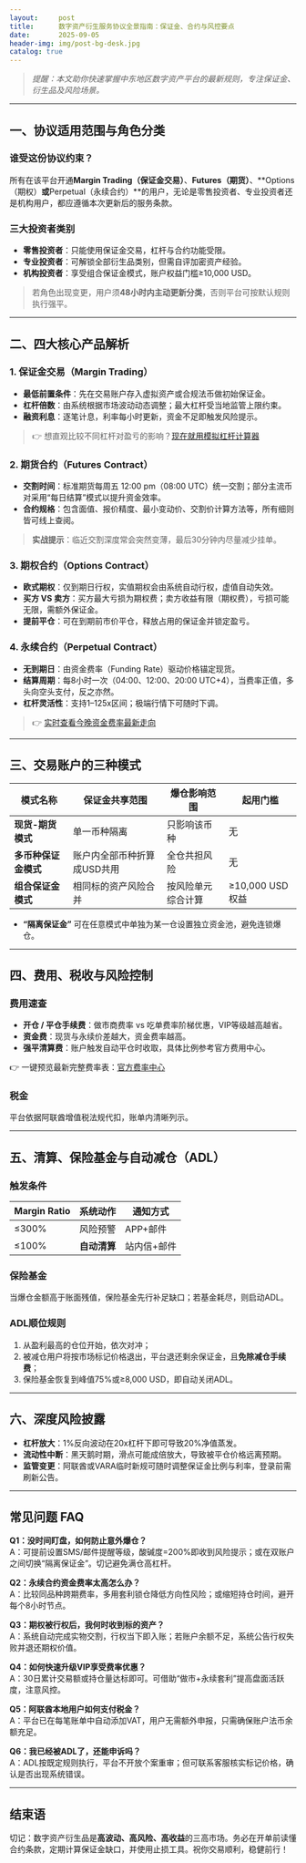 ```yaml
---
layout:     post
title:      数字资产衍生服务协议全景指南：保证金、合约与风控要点
date:       2025-09-05
header-img: img/post-bg-desk.jpg
catalog: true
---
```


> *提醒：本文助你快速掌握中东地区数字资产平台的最新规则，专注保证金、衍生品及风险场景。*

---

## 一、协议适用范围与角色分类

### 谁受这份协议约束？
所有在该平台开通**Margin Trading（保证金交易）**、**Futures（期货）**、**Options（期权）**或**Perpetual（永续合约）**的用户，无论是零售投资者、专业投资者还是机构用户，都应遵循本次更新后的服务条款。

### 三大投资者类别
- **零售投资者**：只能使用保证金交易，杠杆与合约功能受限。
- **专业投资者**：可解锁全部衍生品类别，但需自评加密资产经验。
- **机构投资者**：享受组合保证金模式，账户权益门槛≥10,000 USD。

> 若角色出现变更，用户须**48小时内主动更新分类**，否则平台可按默认规则执行强平。

---

## 二、四大核心产品解析

### 1. 保证金交易（Margin Trading）
- **最低前置条件**：先在交易账户存入虚拟资产或合规法币做初始保证金。
- **杠杆倍数**：由系统根据市场波动动态调整；最大杠杆受当地监管上限约束。
- **融资利息**：逐笔计息，利率每小时更新，资金不足即触发风险提示。

> 👉 想直观比较不同杠杆对盈亏的影响？[现在就用模拟杠杆计算器](https://okxdog.com/)

### 2. 期货合约（Futures Contract）
- **交割时间**：标准期货每周五 12:00 pm（08:00 UTC）统一交割；部分主流币对采用“每日结算”模式以提升资金效率。
- **合约规格**：包含面值、报价精度、最小变动价、交割价计算方法等，所有细则皆可线上查阅。

> **实战提示**：临近交割深度常会突然变薄，最后30分钟内尽量减少挂单。

### 3. 期权合约（Options Contract）
- **欧式期权**：仅到期日行权，实值期权会由系统自动行权，虚值自动失效。
- **买方 VS 卖方**：买方最大亏损为期权费；卖方收益有限（期权费），亏损可能无限，需额外保证金。
- **提前平仓**：可在到期前市价平仓，释放占用的保证金并锁定盈亏。

### 4. 永续合约（Perpetual Contract）
- **无到期日**：由资金费率（Funding Rate）驱动价格锚定现货。
- **结算周期**：每8小时一次（04:00、12:00、20:00 UTC+4），当费率正值，多头向空头支付，反之亦然。
- **杠杆灵活性**：支持1–125x区间；极端行情下可随时下调。

> 👉 [实时查看今晚资金费率最新走向](https://okxdog.com/)

---

## 三、交易账户的三种模式

| 模式名称 | 保证金共享范围 | 爆仓影响范围 | 起用门槛 |
|---|---|---|---|
| **现货-期货模式** | 单一币种隔离 | 只影响该币种 | 无 |
| **多币种保证金模式** | 账户内全部币种折算成USD共用 | 全仓共担风险 | 无 |
| **组合保证金模式** | 相同标的资产风险合并 | 按风险单元综合计算 | ≥10,000 USD 权益 |

- **“隔离保证金”** 可在任意模式中单独为某一仓设置独立资金池，避免连锁爆仓。

---

## 四、费用、税收与风险控制

### 费用速查
- **开仓 / 平仓手续费**：做市商费率 vs 吃单费率阶梯优惠，VIP等级越高越省。
- **资金费**：现货与永续价差越大，资金费率越高。
- **强平清算费**：账户触发自动平仓时收取，具体比例参考官方费用中心。

👉 一键预览最新完整费率表：[官方费率中心](https://okxdog.com/)

### 税金
平台依据阿联酋增值税法规代扣，账单内清晰列示。

---

## 五、清算、保险基金与自动减仓（ADL）

### 触发条件
|  Margin Ratio    | 系统动作         | 通知方式        |
|------------------|------------------|-----------------|
| ≤300%            | 风险预警         | APP+邮件        |
| ≤100%            | **自动清算**     | 站内信+邮件     |

### 保险基金
当爆仓金额高于账面残值，保险基金先行补足缺口；若基金耗尽，则启动ADL。

### ADL顺位规则
1. 从盈利最高的仓位开始，依次对冲；  
2. 被减仓用户将按市场标记价格退出，平台退还剩余保证金，且**免除减仓手续费**；  
3. 保险基金恢复到峰值75%或≥8,000 USD，即自动关闭ADL。

---

## 六、深度风险披露

- **杠杆放大**：1%反向波动在20x杠杆下即可导致20%净值蒸发。
- **流动性中断**：黑天鹅时期，滑点可能成倍放大，导致被平仓价格远离预期。
- **监管变更**：阿联酋或VARA临时新规可随时调整保证金比例与利率，登录前需刷新公告。

---

## 常见问题 FAQ

**Q1：没时间盯盘，如何防止意外爆仓？**  
A：可提前设置SMS/邮件提醒等级，酸碱度=200%即收到风险提示；或在双账户之间切换“隔离保证金”。切记避免满仓高杠杆。

**Q2：永续合约资金费率太高怎么办？**  
A：比较同品种跨期费率，多用套利锁仓降低方向性风险；或缩短持仓时间，避开每个8小时节点。

**Q3：期权被行权后，我何时收到标的资产？**  
A：系统自动完成实物交割，行权当下即入账；若账户余额不足，系统公告行权失败并退还期权价值。

**Q4：如何快速升级VIP享受费率优惠？**  
A：30日累计交易额或持仓量达标即可。可借助“做市+永续套利”提高盘面活跃度，注意风控。

**Q5：阿联酋本地用户如何支付税金？**  
A：平台已在每笔账单中自动添加VAT，用户无需额外申报，只需确保账户法币余额充足。

**Q6：我已经被ADL了，还能申诉吗？**  
A：ADL按既定规则执行，平台不开放个案重审；但可联系客服核实标记价格，确认是否出现系统错误。

---

## 结束语

切记：数字资产衍生品是**高波动、高风险、高收益**的三高市场。务必在开单前读懂合约条款，定期计算保证金缺口，并使用止损工具。祝你交易顺利，稳健前行！